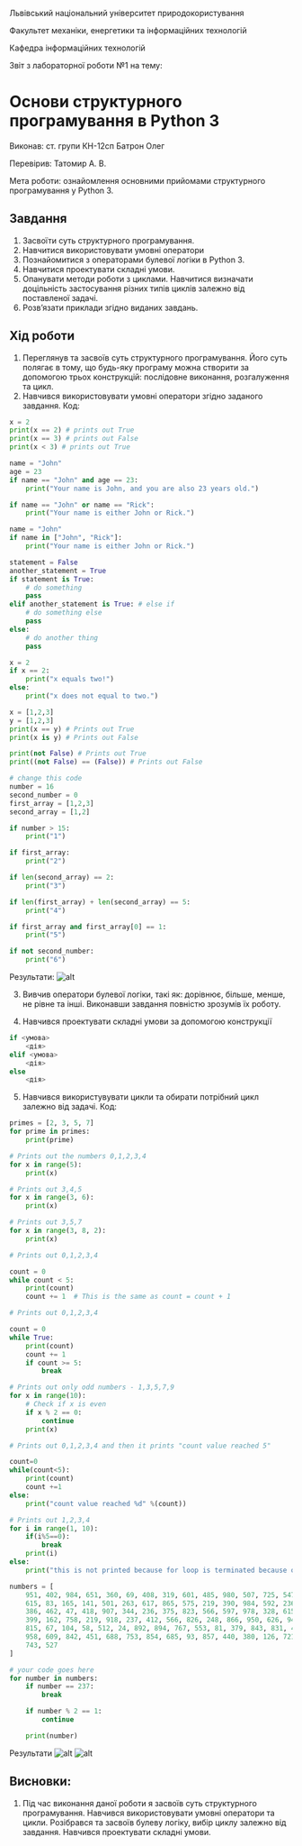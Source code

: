 Львівський національний університет природокористування

Факультет механіки, енергетики та інформаційних технологій

Кафедра інформаційних технологій

Звіт з лабораторної роботи №1 на тему:

# Основи структурного програмування в Python 3

Виконав: ст. групи КН-12сп
Батрон Олег

Перевірив: Татомир А. В.

Мета роботи: ознайомлення основними прийомами структурного програмування у Python 3.

## Завдання
1. Засвоїти суть структурного програмування.
2. Навчитися використовувати умовні оператори
3. Познайомитися з операторами булевої логіки в Python 3.
4. Навчитися проектувати складні умови.
5. Опанувати методи роботи з циклами. Навчитися визначати доцільність
застосування різних типів циклів залежно від поставленої задачі.
6. Розв’язати приклади згідно виданих завдань.

## Хід роботи
1. Переглянув та засвоїв суть структурного програмування.
Його суть полягає в тому, що будь-яку програму можна створити за допомогою трьох конструкцій:
послідовне виконання, розгалуження та цикл.
2. Навчився використовувати умовні оператори згідно заданого завдання.
Код:
```python
x = 2
print(x == 2) # prints out True
print(x == 3) # prints out False
print(x < 3) # prints out True

name = "John"
age = 23
if name == "John" and age == 23:
    print("Your name is John, and you are also 23 years old.")

if name == "John" or name == "Rick":
    print("Your name is either John or Rick.")

name = "John"
if name in ["John", "Rick"]:
    print("Your name is either John or Rick.")

statement = False
another_statement = True
if statement is True:
    # do something
    pass
elif another_statement is True: # else if
    # do something else
    pass
else:
    # do another thing
    pass

x = 2
if x == 2:
    print("x equals two!")
else:
    print("x does not equal to two.")

x = [1,2,3]
y = [1,2,3]
print(x == y) # Prints out True
print(x is y) # Prints out False

print(not False) # Prints out True
print((not False) == (False)) # Prints out False

# change this code
number = 16
second_number = 0
first_array = [1,2,3]
second_array = [1,2]

if number > 15:
    print("1")

if first_array:
    print("2")

if len(second_array) == 2:
    print("3")

if len(first_array) + len(second_array) == 5:
    print("4")

if first_array and first_array[0] == 1:
    print("5")

if not second_number:
    print("6")
```
Результати:
![alt](./img/Screenshot_7.png)

3. Вивчив оператори булевої логіки, такі як: дорівнює, більше, менше, не рівне та інші. Виконавши завдання повністю зрозумів їх роботу.

4. Навчився проектувати складні умови за допомогою конструкції 
```python
if <умова>
    <дія>
elif <умова>
    <дія>
else
    <дія>
```

5. Навчився використувувати цикли та обирати потрібний цикл залежно від задачі.
Код:
```python
primes = [2, 3, 5, 7]
for prime in primes:
    print(prime)

# Prints out the numbers 0,1,2,3,4
for x in range(5):
    print(x)

# Prints out 3,4,5
for x in range(3, 6):
    print(x)

# Prints out 3,5,7
for x in range(3, 8, 2):
    print(x)

# Prints out 0,1,2,3,4

count = 0
while count < 5:
    print(count)
    count += 1  # This is the same as count = count + 1

# Prints out 0,1,2,3,4

count = 0
while True:
    print(count)
    count += 1
    if count >= 5:
        break

# Prints out only odd numbers - 1,3,5,7,9
for x in range(10):
    # Check if x is even
    if x % 2 == 0:
        continue
    print(x)

# Prints out 0,1,2,3,4 and then it prints "count value reached 5"

count=0
while(count<5):
    print(count)
    count +=1
else:
    print("count value reached %d" %(count))

# Prints out 1,2,3,4
for i in range(1, 10):
    if(i%5==0):
        break
    print(i)
else:
    print("this is not printed because for loop is terminated because of break but not due to fail in condition")

numbers = [
    951, 402, 984, 651, 360, 69, 408, 319, 601, 485, 980, 507, 725, 547, 544,
    615, 83, 165, 141, 501, 263, 617, 865, 575, 219, 390, 984, 592, 236, 105, 942, 941,
    386, 462, 47, 418, 907, 344, 236, 375, 823, 566, 597, 978, 328, 615, 953, 345,
    399, 162, 758, 219, 918, 237, 412, 566, 826, 248, 866, 950, 626, 949, 687, 217,
    815, 67, 104, 58, 512, 24, 892, 894, 767, 553, 81, 379, 843, 831, 445, 742, 717,
    958, 609, 842, 451, 688, 753, 854, 685, 93, 857, 440, 380, 126, 721, 328, 753, 470,
    743, 527
]

# your code goes here
for number in numbers:
    if number == 237:
        break

    if number % 2 == 1:
        continue

    print(number)
```
Результати
![alt](./img/Screenshot_1.png)
![alt](./img/Screenshot_2.png)

## Висновки:
1. Під час виконання даної роботи я засвоїв суть структурного програмування. Навчився використовувати умовні оператори та цикли. Розібрався та засвоїв булеву логіку, вибір циклу залежно від завдання. Навчився проектувати складні умови.
